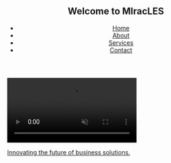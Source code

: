 <!DOCTYPE html>
<html lang="en">
<head>
    <meta charset="UTF-8">
    <meta name="viewport" content="width=device-width, initial-scale=1.0">
    <link rel="stylesheet" href="style.css">
</head>
<body>
    <header>
        <nav>
                 <h1>Welcome to MIracLES</h1>
            <ul>
                <li><a href="#home">Home</a></li>
                <li><a href="#about">About</a></li>
                <li><a href="#services">Services</a></li>
                <li><a href="#contact">Contact</Contact.html></li>
            </ul>
        </nav>
    </header>
    <section id="home">
        <video autoplay muted loop id="bg-video">
            <source src="background.mp4" type="video/mp4">
            Your browser does not support the video tag.
        </video>
        <div class="content">
                   <p>Innovating the future of business solutions.</p>
        </div>
    </section>
</body>
</html>

